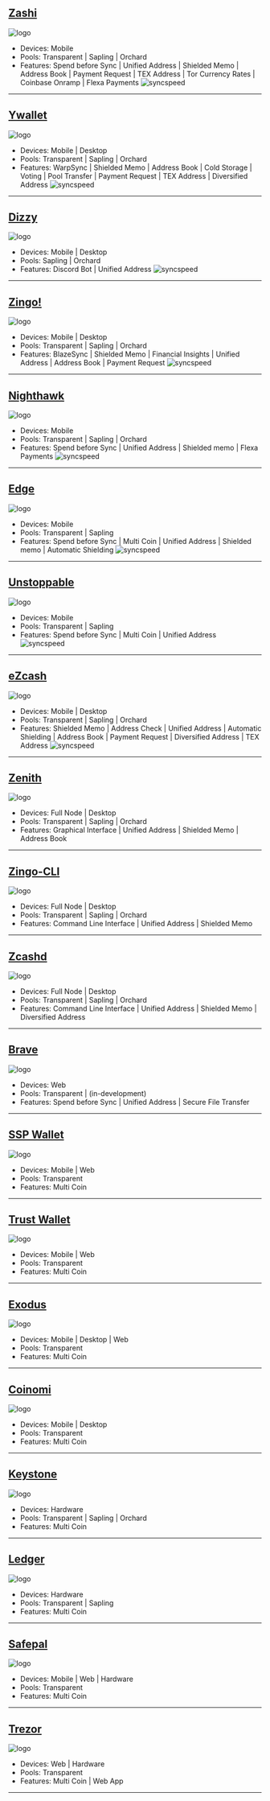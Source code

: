 ## [Zashi](https://electriccoin.co/zashi/)
![logo](https://i.ibb.co/HgsHnpN/zashiwallet.png "Zashi")
- Devices: Mobile
- Pools: Transparent | Sapling | Orchard
- Features: Spend before Sync | Unified Address | Shielded Memo | Address Book | Payment Request | TEX Address | Tor Currency Rates | Coinbase Onramp | Flexa Payments
![syncspeed](https://github.com/user-attachments/assets/750d3b0e-af0a-4599-b78e-cea9ac8e8eca "Zashi")

---

## [Ywallet](https://ywallet.app/installation/)
![logo](https://i.ibb.co/z4QxCWp/ywalletcard.png "Ywallet")
- Devices: Mobile | Desktop
- Pools: Transparent | Sapling | Orchard
- Features: WarpSync | Shielded Memo | Address Book | Cold Storage | Voting | Pool Transfer | Payment Request | TEX Address | Diversified Address
![syncspeed](https://github.com/user-attachments/assets/750d3b0e-af0a-4599-b78e-cea9ac8e8eca "Ywallet")

---

## [Dizzy](https://youtu.be/IVkuo1CGPBU)
![logo](https://i.ibb.co/FH918w9/Dizzy-3.png "Dizzy")
- Devices: Mobile | Desktop
- Pools: Sapling | Orchard
- Features: Discord Bot | Unified Address
![syncspeed](https://github.com/user-attachments/assets/750d3b0e-af0a-4599-b78e-cea9ac8e8eca "Ywallet")

---

## [Zingo!](https://www.zingolabs.org/)
![logo](https://i.ibb.co/bdJ49Ld/zingocard.png "Zingo!")
- Devices: Mobile | Desktop 
- Pools: Transparent | Sapling | Orchard
- Features: BlazeSync | Shielded Memo | Financial Insights | Unified Address | Address Book | Payment Request
![syncspeed](https://github.com/user-attachments/assets/c6c6da74-d4ff-4cdf-ba72-55a82bb4165d "Zingo!")

---

## [Nighthawk](https://nighthawkwallet.com)
![logo](https://i.ibb.co/vL2FxGk/nighthawkcard.png "Nighthawk")
- Devices: Mobile
- Pools: Transparent | Sapling | Orchard
- Features: Spend before Sync | Unified Address | Shielded memo | Flexa Payments
![syncspeed](https://github.com/user-attachments/assets/c6c6da74-d4ff-4cdf-ba72-55a82bb4165d "Nighthawk")

---

## [Edge](https://edge.app)
![logo](https://i.ibb.co/4FVQLS9/image-2024-11-28-091312254.png "Edge")
- Devices: Mobile
- Pools: Transparent | Sapling
- Features: Spend before Sync | Multi Coin | Unified Address | Shielded memo | Automatic Shielding
![syncspeed](https://github.com/user-attachments/assets/c6207f4b-75ea-452d-8197-fba47622b2aa "Edge")

---

## [Unstoppable](https://unstoppable.money)
![logo](https://i.ibb.co/C68mFCx/image-2024-11-28-091200540.png "Unstoppable")
- Devices: Mobile
- Pools: Transparent | Sapling
- Features: Spend before Sync | Multi Coin | Unified Address
![syncspeed](https://github.com/user-attachments/assets/c6207f4b-75ea-452d-8197-fba47622b2aa "Unstoppable")

---

## [eZcash](https://blog.nerdbank.net/ezcash-app)
![logo](https://i.ibb.co/C0q3jvw/e-Zcash-1.png "eZcash")
- Devices: Mobile | Desktop
- Pools: Transparent | Sapling | Orchard
- Features: Shielded Memo | Address Check | Unified Address | Automatic Shielding | Address Book | Payment Request | Diversified Address | TEX Address
![syncspeed](https://github.com/user-attachments/assets/750d3b0e-af0a-4599-b78e-cea9ac8e8eca "eZcash")

---

## [Zenith](https://git.vergara.tech/Vergara_Tech/zenith)
![logo](https://i.ibb.co/VtPBnm6/zenith-2.png "Zenith")
- Devices: Full Node | Desktop
- Pools: Transparent | Sapling | Orchard
- Features: Graphical Interface | Unified Address | Shielded Memo | Address Book

---

## [Zingo-CLI](https://github.com/zingolabs/zingolib)
![logo](https://i.ibb.co/bdJ49Ld/zingocard.png "Zingo-CLI")
- Devices: Full Node | Desktop
- Pools: Transparent | Sapling | Orchard
- Features: Command Line Interface | Unified Address | Shielded Memo

---

## [Zcashd](https://github.com/zcash/zcash)
![logo](https://i.ibb.co/Xz2NskW/zcashd.png "Zcashd")
- Devices: Full Node | Desktop
- Pools: Transparent | Sapling | Orchard
- Features: Command Line Interface | Unified Address | Shielded Memo | Diversified Address

---

## [Brave](https://brave.com/web3-privacy/)
![logo](https://i.ibb.co/6yqMNwZ/image-2024-01-13-170934865.png "Brave")
- Devices: Web
- Pools: Transparent | (in-development)
- Features: Spend before Sync | Unified Address | Secure File Transfer

---

## [SSP Wallet](https://sspwallet.io)
![logo](https://i.ibb.co/X3hdfSY/ssp-1.png "SSP Wallet")
- Devices: Mobile | Web
- Pools: Transparent
- Features: Multi Coin

---

## [Trust Wallet](https://trustwallet.com/download)
![logo](https://i.ibb.co/cNqxBJ1/trustwallet.png "Trust Wallet")
- Devices: Mobile | Web
- Pools: Transparent
- Features: Multi Coin

---

## [Exodus](https://www.exodus.com/zcash-wallet-zec)
![logo](https://i.ibb.co/w0NNZNp/exoduscard.png "Exodus")
- Devices: Mobile | Desktop | Web
- Pools: Transparent
- Features: Multi Coin

---

## [Coinomi](https://www.coinomi.com/en/downloads)
![logo](https://i.ibb.co/QfHmjWY/coinomicard.png "Coinomi")
- Devices: Mobile | Desktop
- Pools: Transparent
- Features: Multi Coin

---

## [Keystone](https://www.ledger.com/coin/wallet/zcash)
![logo](https://i.ibb.co/x2mfptW/Keystone.png "Keystone")
- Devices: Hardware
- Pools: Transparent | Sapling | Orchard
- Features: Multi Coin

---

## [Ledger](https://www.ledger.com/coin/wallet/zcash)
![logo](https://i.ibb.co/2qX6WCF/Desktop-Wallets.png "Ledger")
- Devices: Hardware
- Pools: Transparent | Sapling
- Features: Multi Coin

---

## [Safepal](https://safepal.com)
![logo](https://i.ibb.co/h29h6d0/safepalcard.png "Safepal")
- Devices: Mobile | Web | Hardware
- Pools: Transparent
- Features: Multi Coin

---

## [Trezor](https://trezor.io/learn/a/zcash-zec)
![logo](https://i.ibb.co/wcD52Kk/image-2024-01-13-170332340.png "Trezor")
- Devices: Web | Hardware
- Pools: Transparent
- Features: Multi Coin | Web App

---





